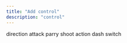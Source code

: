 ```yaml
---
title: "Add control"
description: "control"
---
```


direction
attack
parry
shoot
action
dash
switch